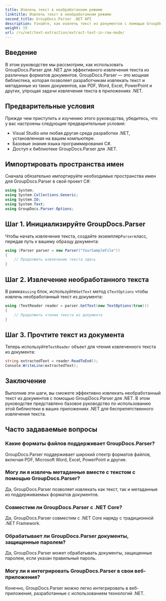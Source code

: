 ```yaml
---
title: Извлечь текст в необработанном режиме
linktitle: Извлечь текст в необработанном режиме
second_title: GroupDocs.Parser .NET API
description: Узнайте, как извлечь текст из документов с помощью GroupDocs.Parser для .NET. Простое, эффективное и плавное извлечение текста в ваших приложениях .NET.
weight: 19
url: /ru/net/text-extraction/extract-text-in-raw-mode/
---
```

## Введение
В этом руководстве мы рассмотрим, как использовать GroupDocs.Parser для .NET для эффективного извлечения текста из различных форматов документов. GroupDocs.Parser — это мощная библиотека, которая позволяет разработчикам извлекать текст и метаданные из таких документов, как PDF, Word, Excel, PowerPoint и других, упрощая задачи извлечения текста в приложениях .NET.
## Предварительные условия
Прежде чем приступить к изучению этого руководства, убедитесь, что у вас настроены следующие предварительные условия:
- Visual Studio или любая другая среда разработки .NET, установленная на вашем компьютере.
- Базовые знания языка программирования C#.
- Доступ к библиотеке GroupDocs.Parser для .NET.

## Импортировать пространства имен
Сначала обязательно импортируйте необходимые пространства имен для GroupDocs.Parser в свой проект C#:
```csharp
using System;
using System.Collections.Generic;
using System.IO;
using System.Text;
using GroupDocs.Parser.Options;
```
## Шаг 1. Инициализируйте GroupDocs.Parser
 Чтобы начать извлечение текста, создайте экземпляр`Parser`класс, передав путь к вашему образцу документа:
```csharp
using (Parser parser = new Parser("YourSampleFile"))
{
    // Продолжить извлечение текста здесь
}
```
## Шаг 2. Извлечение необработанного текста
 В рамках`using` блок, используйте`GetText` метод с`TextOptions` чтобы извлечь необработанный текст из документа:
```csharp
using (TextReader reader = parser.GetText(new TextOptions(true)))
{
    // Продолжить чтение текста из документа
}
```
## Шаг 3. Прочтите текст из документа
 Теперь используйте`TextReader` объект для чтения извлеченного текста из документа:
```csharp
string extractedText = reader.ReadToEnd();
Console.WriteLine(extractedText);
```

## Заключение
Выполнив эти шаги, вы сможете эффективно извлекать необработанный текст из документов с помощью GroupDocs.Parser для .NET. В этом руководстве представлено базовое руководство по использованию этой библиотеки в ваших приложениях .NET для беспрепятственного извлечения текста.

## Часто задаваемые вопросы
### Какие форматы файлов поддерживает GroupDocs.Parser?
GroupDocs.Parser поддерживает широкий спектр форматов файлов, включая PDF, Microsoft Word, Excel, PowerPoint и другие.
### Могу ли я извлечь метаданные вместе с текстом с помощью GroupDocs.Parser?
Да, GroupDocs.Parser позволяет извлекать как текст, так и метаданные из поддерживаемых форматов документов.
### Совместим ли GroupDocs.Parser с .NET Core?
Да, GroupDocs.Parser совместим с .NET Core наряду с традиционной .NET Framework.
### Обрабатывает ли GroupDocs.Parser документы, защищенные паролем?
Да, GroupDocs.Parser может обрабатывать документы, защищенные паролем, если указан правильный пароль.
### Могу ли я интегрировать GroupDocs.Parser в свои веб-приложения?
Конечно, GroupDocs.Parser можно легко интегрировать в веб-приложения, разработанные с использованием технологий .NET.